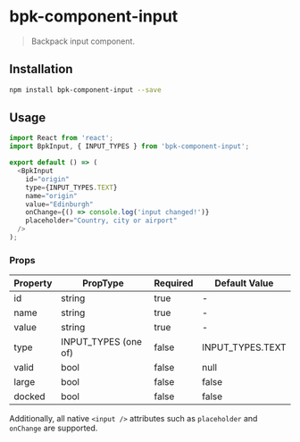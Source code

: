 # bpk-component-input

> Backpack input component.

## Installation

```sh
npm install bpk-component-input --save
```

## Usage

```js
import React from 'react';
import BpkInput, { INPUT_TYPES } from 'bpk-component-input';

export default () => (
  <BpkInput
    id="origin"
    type={INPUT_TYPES.TEXT}
    name="origin"
    value="Edinburgh"
    onChange={() => console.log('input changed!')}
    placeholder="Country, city or airport"
  />
);
```

### Props

| Property    | PropType             | Required  | Default Value    |
| ----------- | -------------------- | --------- | ---------------- |
| id          | string               | true      | -                |
| name        | string               | true      | -                |
| value       | string               | true      | -                |
| type        | INPUT_TYPES (one of) | false     | INPUT_TYPES.TEXT |
| valid       | bool                 | false     | null             |
| large       | bool                 | false     | false            |
| docked      | bool                 | false     | false            |

Additionally, all native `<input />` attributes such as `placeholder` and `onChange` are supported.
